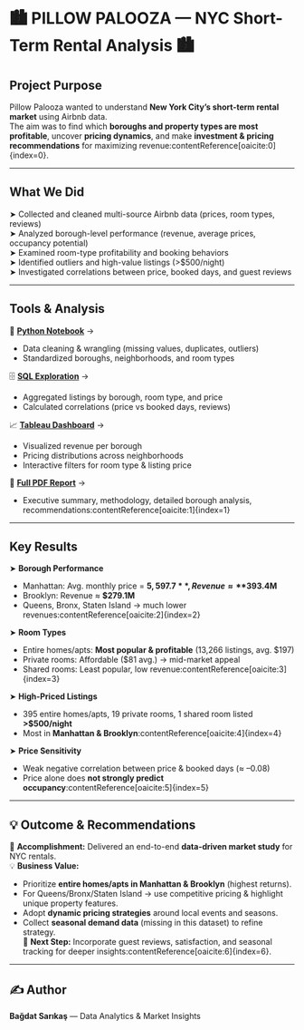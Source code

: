 

# 🏙️ PILLOW PALOOZA — NYC Short-Term Rental Analysis 🏙️  

##  Project Purpose  
Pillow Palooza wanted to understand **New York City’s short-term rental market** using Airbnb data.  
The aim was to find which **boroughs and property types are most profitable**, uncover **pricing dynamics**, and make **investment & pricing recommendations** for maximizing revenue:contentReference[oaicite:0]{index=0}.  

---

##  What We Did  
➤ Collected and cleaned multi-source Airbnb data (prices, room types, reviews)  
➤ Analyzed borough-level performance (revenue, average prices, occupancy potential)  
➤ Examined room-type profitability and booking behaviors  
➤ Identified outliers and high-value listings (>$500/night)  
➤ Investigated correlations between price, booked days, and guest reviews  

---

##  Tools & Analysis  
🐍 **[Python Notebook](https://github.com/bagdatsarikas/NYC-RENTAL-PROJECT/blob/main/NY%20RENTAL%20project.ipynb)** →  
   - Data cleaning & wrangling (missing values, duplicates, outliers)  
   - Standardized boroughs, neighborhoods, and room types  

🗄️ **[SQL Exploration](https://github.com/bagdatsarikas/NYC-RENTAL-PROJECT/blob/main/nycrental.sql)** →  
   - Aggregated listings by borough, room type, and price  
   - Calculated correlations (price vs booked days, reviews)  

📈 **[Tableau Dashboard](https://public.tableau.com/app/profile/bagdat.sarikas/viz/NYC-AIRBNBRENTALMARKET/Dashboard1)** →  
   - Visualized revenue per borough  
   - Pricing distributions across neighborhoods  
   - Interactive filters for room type & listing price  

📄 **[Full PDF Report](./PILLOW%20PALOOZA%20NYC%20SHORT%20TERM%20RENTAL%20.pdf)** →  
   - Executive summary, methodology, detailed borough analysis, recommendations:contentReference[oaicite:1]{index=1}  

---

##  Key Results  
➤ **Borough Performance**  
- Manhattan: Avg. monthly price = **$5,597.7**, Revenue ≈ **$393.4M**  
- Brooklyn: Revenue ≈ **$279.1M**  
- Queens, Bronx, Staten Island → much lower revenues:contentReference[oaicite:2]{index=2}  

➤ **Room Types**  
- Entire homes/apts: **Most popular & profitable** (13,266 listings, avg. $197)  
- Private rooms: Affordable ($81 avg.) → mid-market appeal  
- Shared rooms: Least popular, low revenue:contentReference[oaicite:3]{index=3}  

➤ **High-Priced Listings**  
- 395 entire homes/apts, 19 private rooms, 1 shared room listed **>$500/night**  
- Most in **Manhattan & Brooklyn**:contentReference[oaicite:4]{index=4}  

➤ **Price Sensitivity**  
- Weak negative correlation between price & booked days (≈ –0.08)  
- Price alone does **not strongly predict occupancy**:contentReference[oaicite:5]{index=5}  

---

## 💡 Outcome & Recommendations  
🚀 **Accomplishment:** Delivered an end-to-end **data-driven market study** for NYC rentals.  
💡 **Business Value:**  
- Prioritize **entire homes/apts in Manhattan & Brooklyn** (highest returns).  
- For Queens/Bronx/Staten Island → use competitive pricing & highlight unique property features.  
- Adopt **dynamic pricing strategies** around local events and seasons.  
- Collect **seasonal demand data** (missing in this dataset) to refine strategy.  
🔄 **Next Step:** Incorporate guest reviews, satisfaction, and seasonal tracking for deeper insights:contentReference[oaicite:6]{index=6}.  

---

## ✍️ Author  
**Bağdat Sarıkaş** — Data Analytics & Market Insights
